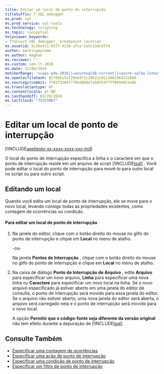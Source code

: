 ```yaml
---
title: Editar um local de ponto de interrupção
titleSuffix: T-SQL debugger
ms.prod: sql
ms.prod_service: sql-tools
ms.technology: scripting
ms.topic: conceptual
helpviewer_keywords:
- Transact-SQL debugger, breakpoint location
ms.assetid: 5c28e411-0377-4210-a7ce-2a5c13dcdf74
author: markingmyname
ms.author: maghan
ms.reviewer: ''
ms.custom: seo-lt-2019
ms.date: 12/04/2019
monikerRange: '>=aps-pdw-2016||=azuresqldb-current||=azure-sqldw-latest||>=sql-server-2016||=sqlallproducts-allversions||>=sql-server-linux-2017||=azuresqldb-mi-current'
ms.openlocfilehash: 82709b15e729eb972c28b22c0113682464232809
ms.sourcegitcommit: ff82f3260ff79ed860a7a58f54ff7f0594851e6b
ms.translationtype: HT
ms.contentlocale: pt-BR
ms.lasthandoff: 03/29/2020
ms.locfileid: "75253967"
---
```

# <a name="edit-a-breakpoint-location"></a>Editar um local de ponto de interrupção

[!INCLUDE[appliesto-ss-xxxx-xxxx-xxx-md](../../includes/appliesto-ss-xxxx-xxxx-xxx-md.md)]

O local do ponto de interrupção especifica a linha e o caractere em que o ponto de interrupção reside em um arquivo de script [!INCLUDE[tsql](../../includes/tsql-md.md)] . Você pode editar o local do ponto de interrupção para movê-lo para outro local no script ou para outro script.

## <a name="editing-a-location"></a>Editando um local

Quando você edita um local de ponto de interrupção, ele se move para o novo local, levando consigo todas as propriedades existentes, como contagem de ocorrências ou condição.  

#### <a name="to-edit-a-breakpoint-location"></a>Para editar um local de ponto de interrupção

1. Na janela do editor, clique com o botão direito do mouse no glifo do ponto de interrupção e clique em **Local** no menu de atalho.  
  
     -ou-  
  
     Na janela **Pontos de Interrupção** , clique com o botão direito do mouse no glifo do ponto de interrupção e clique em **Local** no menu de atalho.  
  
2. Na caixa de diálogo **Ponto de Interrupção de Arquivo** , edite **Arquivo** para especificar um novo arquivo, **Linha** para especificar uma nova linha ou **Caractere** para especificar um novo local na linha. Se o novo arquivo especificado já estiver aberto em uma janela do editor de consulta, o ponto de interrupção será movido para essa janela do editor. Se o arquivo não estiver aberto, uma nova janela do editor será aberta, o arquivo será carregado nela e o ponto de interrupção será movido para o novo local.  
  
     A opção **Permitir que o código-fonte seja diferente da versão original** não tem efeito durante a depuração de [!INCLUDE[tsql](../../includes/tsql-md.md)].  
  
## <a name="see-also"></a>Consulte Também

- [Especificar uma contagem de ocorrências](../../relational-databases/scripting/specify-a-hit-count.md)
- [Especificar uma ação de ponto de interrupção](../../relational-databases/scripting/specify-a-breakpoint-action.md)
- [Especificar uma condição de ponto de interrupção](../../relational-databases/scripting/specify-a-breakpoint-condition.md)
- [Especificar um filtro de ponto de interrupção](../../relational-databases/scripting/specify-a-breakpoint-filter.md)
